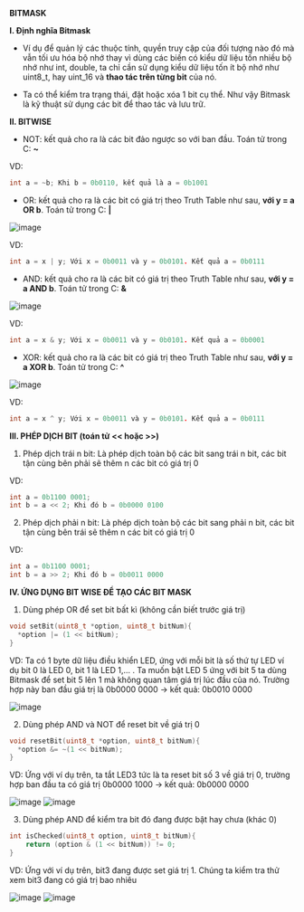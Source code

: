**BITMASK**

**I. Định nghĩa Bitmask**

- Ví dụ để quản lý các thuộc tính, quyền truy cập của đối tượng nào đó mà vẫn tối ưu hóa bộ nhớ thay vì dùng các biến có kiểu dữ liệu tốn nhiều bộ nhớ như int, double, ta chỉ cần sử dụng kiểu dữ liệu tốn ít bộ nhớ như uint8_t, hay uint_16 và **thao tác trên từng bit** của nó.

- Ta có thể kiểm tra trạng thái, đặt hoặc xóa 1 bit cụ thể. Như vậy Bitmask là kỹ thuật sử dụng các bit để thao tác và lưu trữ.

**II. BITWISE**

* NOT: kết quả cho ra là các bit đảo ngược so với ban đầu. Toán tử trong C: **~**

VD:
```c
int a = ~b; Khi b = 0b0110, kết quả là a = 0b1001
```

* OR: kết quả cho ra là các bit có giá trị theo Truth Table như sau, **với y = a OR b**. Toán tử trong C: **|**

![image](https://github.com/user-attachments/assets/067c4e07-e4cf-47d7-9111-bdeca7fde49f)


VD:
```c
int a = x | y; Với x = 0b0011 và y = 0b0101. Kết quả a = 0b0111
```

* AND: kết quả cho ra là các bit có giá trị theo Truth Table như sau, **với y = a AND b**. Toán tử trong C: **&**

![image](https://github.com/user-attachments/assets/4c0e3bfd-fee0-45ed-b13c-af7eafd24d0b)

VD:
```c
int a = x & y; Với x = 0b0011 và y = 0b0101. Kết quả a = 0b0001
```

* XOR: kết quả cho ra là các bit có giá trị theo Truth Table như sau, **với y = a XOR b**. Toán tử trong C: **^**

![image](https://github.com/user-attachments/assets/fd0bcfc6-9700-4327-a9cd-4a18f075d172)

VD:
```c
int a = x ^ y; Với x = 0b0011 và y = 0b0101. Kết quả a = 0b0111
```

**III. PHÉP DỊCH BIT (toán tử << hoặc >>)**

1. Phép dịch trái n bit: Là phép dịch toàn bộ các bit sang trái n bit, các bit tận cùng bên phải sẽ thêm n các bit có giá trị 0

VD: 
```c
int a = 0b1100 0001;
int b = a << 2; Khi đó b = 0b0000 0100
```

2. Phép dịch phải n bit: Là phép dịch toàn bộ các bit sang phải n bit, các bit tận cùng bên trái sẽ thêm n các bit có giá trị 0

VD: 
```c
int a = 0b1100 0001;
int b = a >> 2; Khi đó b = 0b0011 0000
```

**IV. ỨNG DỤNG BIT WISE ĐỂ TẠO CÁC BIT MASK**

1. Dùng phép OR để set bit bất kì (không cần biết trước giá trị)

```c
void setBit(uint8_t *option, uint8_t bitNum){
  *option |= (1 << bitNum);
}
```

VD: Ta có 1 byte dữ liệu điều khiển LED, ứng với mỗi bit là số thứ tự LED ví dụ bit 0 là LED 0, bit 1 là LED 1,... . Ta muốn bật LED 5 ứng với bit 5 ta dùng Bitmask để set bit 5 lên 1 mà không quan tâm giá trị lúc đầu của nó. Trường hợp này ban đầu giá trị là 0b0000 0000 -> kết quả: 0b0010 0000

![image](https://github.com/user-attachments/assets/c771a8a8-0054-4d87-8725-3dc5d93544de)

2. Dùng phép AND và NOT để reset bit về giá trị 0

```c
void resetBit(uint8_t *option, uint8_t bitNum){
  *option &= ~(1 << bitNum);
}
```

VD: Ứng với ví dụ trên, ta tắt LED3 tức là ta reset bit số 3 về giá trị 0, trường hợp ban đầu ta có giá trị 0b0000 1000 -> kết quả: 0b0000 0000

![image](https://github.com/user-attachments/assets/fea4223b-e98a-4c46-a691-59614026db2c)  ![image](https://github.com/user-attachments/assets/b53e6cf7-757a-4998-bcff-6494fb7bcc9f)

3. Dùng phép AND để kiểm tra bit đó đang được bật hay chưa (khác 0)

```c
int isChecked(uint8_t option, uint8_t bitNum){
    return (option & (1 << bitNum)) != 0;
}
```
VD: Ứng với ví dụ trên, bit3 đang được set giá trị 1. Chúng ta kiểm tra thử xem bit3 đang có giá trị bao nhiêu

![image](https://github.com/user-attachments/assets/6de280f2-d78f-4e6e-9e81-589aec901ab4)  ![image](https://github.com/user-attachments/assets/c3cce398-e1ed-47c7-abbb-4ead0d9959df)


